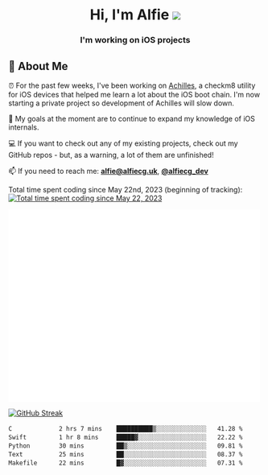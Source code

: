 <h1 align="center">Hi, I'm Alfie <img src="https://raw.githubusercontent.com/MartinHeinz/MartinHeinz/master/wave.gif" width="30px"></h1>
<h3 align="center">I'm working on iOS projects</h3>


## 📖 About Me

⏰ For the past few weeks, I've been working on [Achilles](https://github.com/alfiecg24/Achilles), a checkm8 utility for iOS devices that helped me learn a lot about the iOS boot chain. I'm now starting a private project so development of Achilles will slow down.

🎯 My goals at the moment are to  continue to expand my knowledge of iOS internals.

💻 If you want to check out any of my existing projects, check out my GitHub repos - but, as a warning, a lot of them are unfinished!

📫 If you need to reach me: **alfie@alfiecg.uk**, **[@alfiecg_dev](https://twitter.com/alfiecg_dev)**

Total time spent coding since May 22nd, 2023 (beginning of tracking): [![Total time spent coding since May 22, 2023](https://wakatime.com/badge/user/61592169-b9cf-4af8-b6fa-8ac7d4369b01.svg)](https://wakatime.com/@61592169-b9cf-4af8-b6fa-8ac7d4369b01)


<img align="center" src="/github-metrics.svg" alt="Metrics" width="500">

[![GitHub Streak](https://streak-stats.demolab.com/?user=alfiecg24)](https://git.io/streak-stats)

<!--START_SECTION:waka-->

```txt
C             2 hrs 7 mins    ██████████▒░░░░░░░░░░░░░░   41.28 %
Swift         1 hr 8 mins     █████▓░░░░░░░░░░░░░░░░░░░   22.22 %
Python        30 mins         ██▒░░░░░░░░░░░░░░░░░░░░░░   09.81 %
Text          25 mins         ██░░░░░░░░░░░░░░░░░░░░░░░   08.37 %
Makefile      22 mins         █▓░░░░░░░░░░░░░░░░░░░░░░░   07.31 %
```

<!--END_SECTION:waka-->
